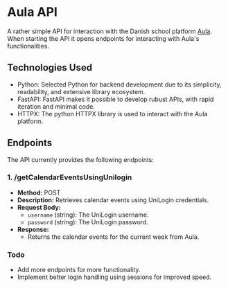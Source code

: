 # Aula API
A rather simple API for interaction with the Danish school platform [Aula](https://aulainfo.dk/). When starting the API it opens endpoints for interacting with Aula's functionalities.

## Technologies Used
- Python: Selected Python for backend development due to its simplicity, readability, and extensive library ecosystem.
- FastAPI: FastAPI makes it possible to develop rubust APIs, with rapid iteration and minimal code.
- HTTPX: The python HTTPX library is used to interact with the Aula platform.

## Endpoints
The API currently provides the following endpoints:

### 1. /getCalendarEventsUsingUnilogin
- **Method:** POST
- **Description:** Retrieves calendar events using UniLogin credentials.
- **Request Body:**
  - `username` (string): The UniLogin username.
  - `password` (string): The UniLogin password.
- **Response:**
  - Returns the calendar events for the current week from Aula.

### Todo
- Add more endpoints for more functionality.
- Implement better login handling using sessions for improved speed.
